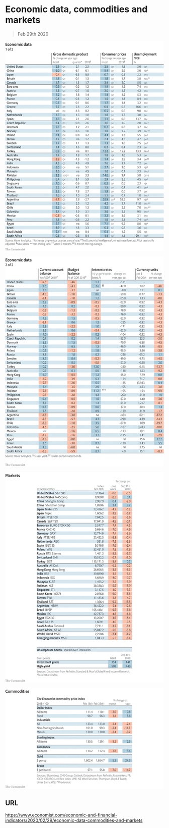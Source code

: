 # Economic data, commodities and markets

> Feb 29th 2020

![](./images/20200229_INT101.png)

![](./images/20200229_INT102.png)

![](./images/20200229_INT201.png)

![](./images/20200229_INT401.png)

## URL

https://www.economist.com/economic-and-financial-indicators/2020/02/29/economic-data-commodities-and-markets
